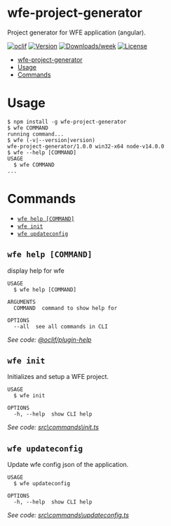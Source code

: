 # wfe-project-generator

Project generator for WFE application (angular).

[![oclif](https://img.shields.io/badge/cli-oclif-brightgreen.svg)](https://oclif.io)
[![Version](https://img.shields.io/npm/v/wfe-project-generator.svg)](https://npmjs.org/package/wfe-project-generator)
[![Downloads/week](https://img.shields.io/npm/dw/wfe-project-generator.svg)](https://npmjs.org/package/wfe-project-generator)
[![License](https://img.shields.io/npm/l/wfe-project-generator.svg)](https://github.com/riazXrazor/wfe-project-generator/blob/master/package.json)

<!-- toc -->
* [wfe-project-generator](#wfe-project-generator)
* [Usage](#usage)
* [Commands](#commands)
<!-- tocstop -->

# Usage

<!-- usage -->
```sh-session
$ npm install -g wfe-project-generator
$ wfe COMMAND
running command...
$ wfe (-v|--version|version)
wfe-project-generator/1.0.0 win32-x64 node-v14.0.0
$ wfe --help [COMMAND]
USAGE
  $ wfe COMMAND
...
```
<!-- usagestop -->

# Commands

<!-- commands -->
* [`wfe help [COMMAND]`](#wfe-help-command)
* [`wfe init`](#wfe-init)
* [`wfe updateconfig`](#wfe-updateconfig)

## `wfe help [COMMAND]`

display help for wfe

```
USAGE
  $ wfe help [COMMAND]

ARGUMENTS
  COMMAND  command to show help for

OPTIONS
  --all  see all commands in CLI
```

_See code: [@oclif/plugin-help](https://github.com/oclif/plugin-help/blob/v3.0.1/src\commands\help.ts)_

## `wfe init`

Initializes and setup a WFE project.

```
USAGE
  $ wfe init

OPTIONS
  -h, --help  show CLI help
```

_See code: [src\commands\init.ts](https://github.com/riazXrazor/wfe-project-generator/blob/v1.0.0/src\commands\init.ts)_

## `wfe updateconfig`

Update wfe config json of the application.

```
USAGE
  $ wfe updateconfig

OPTIONS
  -h, --help  show CLI help
```

_See code: [src\commands\updateconfig.ts](https://github.com/riazXrazor/wfe-project-generator/blob/v1.0.0/src\commands\updateconfig.ts)_
<!-- commandsstop -->

